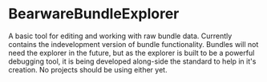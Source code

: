 # BearwareBundleExplorer
A basic tool for editing and working with raw bundle data. Currently contains the indevelopment version of bundle functionality. Bundles will not need the explorer in the future, but as the explorer is built to be a powerful debugging tool, it is being developed along-side the standard to help in it's creation. No projects should be using either yet.

